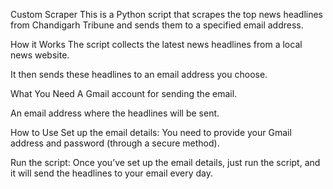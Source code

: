 Custom Scraper
This is a Python script that scrapes the top news headlines from Chandigarh Tribune and sends them to a specified email address.

How it Works
The script collects the latest news headlines from a local news website.

It then sends these headlines to an email address you choose.

What You Need
A Gmail account for sending the email.

An email address where the headlines will be sent.

How to Use
Set up the email details: You need to provide your Gmail address and password (through a secure method).

Run the script: Once you’ve set up the email details, just run the script, and it will send the headlines to your email every day.

